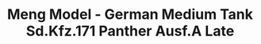---
layout: product
title: "Meng Model - German Medium Tank Sd.Kfz.171 Panther Ausf.A Late"
price: "5000" 
desc: "N/A"
img_path: "/assets/img/MM-TS-035.webp"
brand: "N/A"
available: false
special_offer: false
new: false
soon: false
cat: "010000"
subcat: "011000"
subsubcat: "0N/A"
sifra: "MM-TS-035"
popular: false
spec: false
---